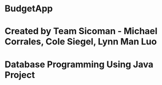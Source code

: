 # BudgetApp
# Created by Team Sicoman - Michael Corrales, Cole Siegel, Lynn Man Luo
# Database Programming Using Java Project
